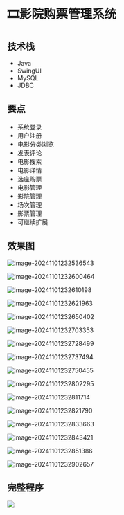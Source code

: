 # 🎞影院购票管理系统

<SlideProtected>

<MyGlobalComponent />

## 技术栈

- Java
- SwingUI
- MySQL
- JDBC

## 要点

- 系统登录
- 用户注册
- 电影分类浏览
- 发表评论
- 电影搜索
- 电影详情
- 选座购票
- 电影管理
- 影院管理
- 场次管理
- 影票管理
- 可继续扩展

## 效果图

![image-20241101232536543](http://cdn.qiniu.liyansheng.top/img/image-20241101232536543.png)

![image-20241101232600464](http://cdn.qiniu.liyansheng.top/img/image-20241101232600464.png)



![image-20241101232610198](http://cdn.qiniu.liyansheng.top/img/image-20241101232610198.png)

![image-20241101232621963](http://cdn.qiniu.liyansheng.top/img/image-20241101232621963.png)

![image-20241101232650402](http://cdn.qiniu.liyansheng.top/img/image-20241101232650402.png)

![image-20241101232703353](http://cdn.qiniu.liyansheng.top/img/image-20241101232703353.png)

![image-20241101232728499](http://cdn.qiniu.liyansheng.top/img/image-20241101232728499.png)

![image-20241101232737494](http://cdn.qiniu.liyansheng.top/img/image-20241101232737494.png)

![image-20241101232750455](http://cdn.qiniu.liyansheng.top/img/image-20241101232750455.png)

![image-20241101232802295](http://cdn.qiniu.liyansheng.top/img/image-20241101232802295.png)

![image-20241101232811714](http://cdn.qiniu.liyansheng.top/img/image-20241101232811714.png)

![image-20241101232821790](http://cdn.qiniu.liyansheng.top/img/image-20241101232821790.png)

![image-20241101232833663](http://cdn.qiniu.liyansheng.top/img/image-20241101232833663.png)

![image-20241101232843421](http://cdn.qiniu.liyansheng.top/img/image-20241101232843421.png)

![image-20241101232851386](http://cdn.qiniu.liyansheng.top/img/image-20241101232851386.png)

![image-20241101232902657](http://cdn.qiniu.liyansheng.top/img/image-20241101232902657.png)

## 完整程序
![](http://cdn.qiniu.liyansheng.top/img/20241102001246.png)

</SlideProtected>